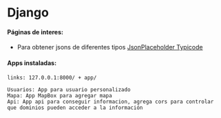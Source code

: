 # Django

#### Páginas de interes:
 - Para obtener jsons de diferentes tipos [JsonPlaceholder Typicode](https://jsonplaceholder.typicode.com)
    
#### Apps instaladas:
  
    links: 127.0.0.1:8000/ + app/
    
    Usuarios: App para usuario personalizado
    Mapa: App MapBox para agregar mapa
    Api: App api para conseguir informacion, agrega cors para controlar que dominios pueden acceder a la información

